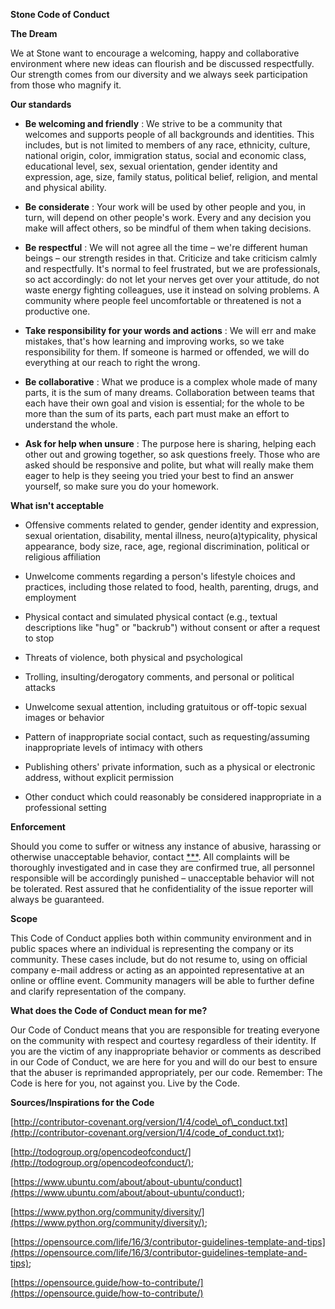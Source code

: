 **Stone Code of Conduct**

**The Dream**

We at Stone want to encourage a welcoming, happy and collaborative environment where new ideas can flourish and be discussed respectfully. Our strength comes from our diversity and we always seek participation from those who magnify it.

**Our standards**

- **Be welcoming and friendly** : We strive to be a community that welcomes and supports people of all backgrounds and identities. This includes, but is not limited to members of any race, ethnicity, culture, national origin, color, immigration status, social and economic class, educational level, sex, sexual orientation, gender identity and expression, age, size, family status, political belief, religion, and mental and physical ability.

- **Be considerate** : Your work will be used by other people and you, in turn, will depend on other people&#39;s work. Every and any decision you make will affect others, so be mindful of them when taking decisions.
- **Be respectful** : We will not agree all the time – we&#39;re different human beings – our strength resides in that. Criticize and take criticism calmly and respectfully. It&#39;s normal to feel frustrated, but we are professionals, so act accordingly: do not let your nerves get over your attitude, do not waste energy fighting colleagues, use it instead on solving problems. A community where people feel uncomfortable or threatened is not a productive one.
- **Take responsibility for your words and actions** : We will err and make mistakes, that&#39;s how learning and improving works, so we take responsibility for them. If someone is harmed or offended, we will do everything at our reach to right the wrong.
- **Be collaborative** : What we produce is a complex whole made of many parts, it is the sum of many dreams. Collaboration between teams that each have their own goal and vision is essential; for the whole to be more than the sum of its parts, each part must make an effort to understand the whole.
- **Ask for help when unsure** : The purpose here is sharing, helping each other out and growing together, so ask questions freely. Those who are asked should be responsive and polite, but what will really make them eager to help is they seeing you tried your best to find an answer yourself, so make sure you do your homework.

**What isn't acceptable**

- Offensive comments related to gender, gender identity and expression, sexual orientation, disability, mental illness, neuro(a)typicality, physical appearance, body size, race, age, regional discrimination, political or religious affiliation

- Unwelcome comments regarding a person&#39;s lifestyle choices and practices, including those related to food, health, parenting, drugs, and employment
- Physical contact and simulated physical contact (e.g., textual descriptions like &quot;hug&quot; or &quot;backrub&quot;) without consent or after a request to stop
- Threats of violence, both physical and psychological
- Trolling, insulting/derogatory comments, and personal or political attacks
- Unwelcome sexual attention, including gratuitous or off-topic sexual images or behavior
- Pattern of inappropriate social contact, such as requesting/assuming inappropriate levels of intimacy with others
- Publishing others&#39; private information, such as a physical or electronic address, without explicit permission
- Other conduct which could reasonably be considered inappropriate in a professional setting

**Enforcement**

Should you come to suffer or witness any instance of abusive, harassing or otherwise unacceptable behavior, contact [\*\*\*](mailto:HELPME@stone.com.br). All complaints will be thoroughly investigated and in case they are confirmed true, all personnel responsible will be accordingly punished – unacceptable behavior will not be tolerated. Rest assured that he confidentiality of the issue reporter will always be guaranteed.

**Scope**

This Code of Conduct applies both within community environment and in public spaces where an individual is representing the company or its community. These cases include, but do not resume to, using on official company e-mail address or acting as an appointed representative at an online or offline event. Community managers will be able to further define and clarify representation of the company.



**What does the Code of Conduct mean for me?**

Our Code of Conduct means that you are responsible for treating everyone on the community with respect and courtesy regardless of their identity. If you are the victim of any inappropriate behavior or comments as described in our Code of Conduct, we are here for you and will do our best to ensure that the abuser is reprimanded appropriately, per our code. Remember: The Code is here for you, not against you. Live by the Code.

**Sources/Inspirations for the Code**

[http://contributor-covenant.org/version/1/4/code\_of\_conduct.txt](http://contributor-covenant.org/version/1/4/code_of_conduct.txt);

[http://todogroup.org/opencodeofconduct/](http://todogroup.org/opencodeofconduct/);

[https://www.ubuntu.com/about/about-ubuntu/conduct](https://www.ubuntu.com/about/about-ubuntu/conduct);

[https://www.python.org/community/diversity/](https://www.python.org/community/diversity/);

[https://opensource.com/life/16/3/contributor-guidelines-template-and-tips](https://opensource.com/life/16/3/contributor-guidelines-template-and-tips);

[https://opensource.guide/how-to-contribute/](https://opensource.guide/how-to-contribute/)
